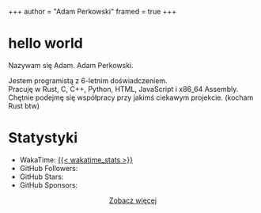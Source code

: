 +++
author = "Adam Perkowski"
framed = true
+++

# hello world

Nazywam się Adam. Adam Perkowski.

Jestem programistą z 6-letnim doświadczeniem.<br>
Pracuję w Rust, C, C++, Python, HTML, JavaScript i x86_64 Assembly.<br>
Chętnie podejmę się współpracy przy jakimś ciekawym projekcie. (kocham Rust btw)

# Statystyki

- WakaTime: <a href="https://wakatime.com/@adamperkowski" target="_blank">{{< wakatime_stats >}}</a>
- GitHub Followers:
- GitHub Stars: 
- GitHub Sponsors:

<div align="center"><a href="/pl/about">Zobacz więcej</a></div>
